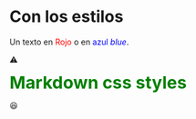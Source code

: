 # Con los estilos 

Un texto en <span style="color:red">Rojo</span> o en <span style="color:blue">azul *blue*</span>.



:warning:

<style>
.verde {
    color: green;
    font-weight:700;
    font-size: 30px;
}
</style>

<div class="verde">
    Markdown css styles
</div>



:laughing:



